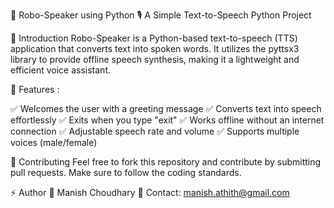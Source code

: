 🚀 Robo-Speaker using Python
🎙️ A Simple Text-to-Speech Python Project

📌 Introduction
Robo-Speaker is a Python-based text-to-speech (TTS) application that converts text into spoken words. It utilizes the pyttsx3 library to provide offline speech synthesis, making it a lightweight and efficient voice assistant.

🔧 Features : 

✅ Welcomes the user with a greeting message
✅ Converts text into speech effortlessly
✅ Exits when you type "exit"
✅ Works offline without an internet connection
✅ Adjustable speech rate and volume
✅ Supports multiple voices (male/female)



🔗 Contributing
Feel free to fork this repository and contribute by submitting pull requests. Make sure to follow the coding standards.

⚡ Author
👤 Manish Choudhary
📧 Contact: manish.athith@gmail.com

